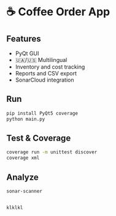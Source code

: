 
# ☕ Coffee Order App

## Features
- PyQt GUI
- 🇺🇦/🇺🇸 Multilingual
- Inventory and cost tracking
- Reports and CSV export
- SonarCloud integration

## Run
```bash
pip install PyQt5 coverage
python main.py
```

## Test & Coverage
```bash
coverage run -m unittest discover
coverage xml
```

## Analyze
```bash
sonar-scanner


klklkl
